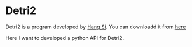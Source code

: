 # Detri2

Detri2 is a program developed by [Hang Si](http://www.wias-berlin.de/people/si/). 
You can downloadd it from
[here](http://www.wias-berlin.de/people/si/detri2.html)


Here I want to developed a python API for  Detri2. 
